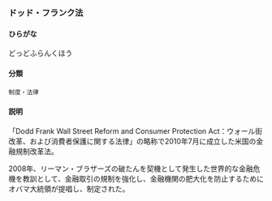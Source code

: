 <div style="display:none;">

## [あ行](securities-terms?id=あ行)
## [か行](securities-terms?id=か行)
## [さ行](securities-terms?id=さ行)
## [た行](securities-terms?id=た行)

</div>

### ドッド・フランク法

#### ひらがな

どっどふらんくほう

#### 分類

`制度・法律`

#### 説明

「Dodd Frank Wall Street Reform and Consumer Protection Act：ウォール街改革、および消費者保護に関する法律」の略称で2010年7月に成立した米国の金融規制改革法。
 
 2008年、リーマン・ブラザーズの破たんを契機として発生した世界的な金融危機を教訓として、金融取引の規制を強化し、金融機関の肥大化を防止するためにオバマ大統領が提唱し、制定された。

<div style="display:none;">

## [な行](securities-terms?id=な行)
## [は行](securities-terms?id=は行)
## [ま行](securities-terms?id=ま行)
## [や行](securities-terms?id=や行)
## [ら行](securities-terms?id=ら行)
## [わ行](securities-terms?id=わ行)
## [英数字・記号](securities-terms?id=英数字・記号)

</div>

